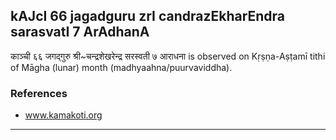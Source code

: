 ## kAJcI 66 jagadguru zrI candrazEkharEndra sarasvatI 7 ArAdhanA

काञ्ची ६६ जगद्गुरु श्री~चन्द्रशेखरेन्द्र सरस्वती ७ आराधना is observed on Kṛṣṇa-Aṣṭamī tithi of Māgha (lunar) month (madhyaahna/puurvaviddha).


### References
* www.kamakoti.org

---
